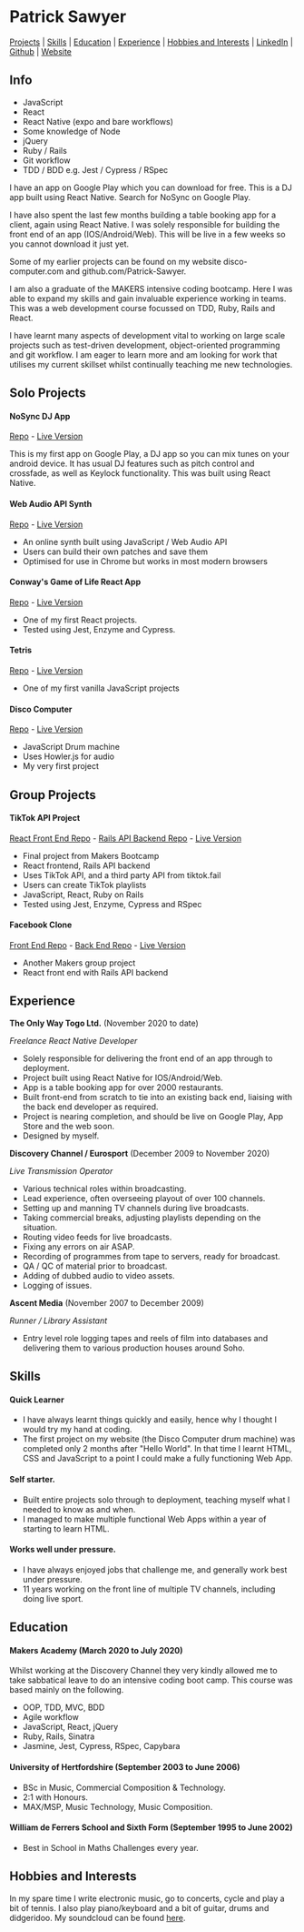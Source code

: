 # Patrick Sawyer

[Projects](#projects) | [Skills](#skills) | [Education](#education) | [Experience](#experience) | [Hobbies and Interests](#hobbies-and-interests) | [LinkedIn](https://www.linkedin.com/in/patrickrobertsawyer/) | [Github](https://github.com/Patrick-Sawyer/) | [Website](http://www.disco-computer.com)

## Info

- JavaScript
- React
- React Native (expo and bare workflows)
- Some knowledge of Node
- jQuery
- Ruby / Rails
- Git workflow
- TDD / BDD e.g. Jest / Cypress / RSpec

I have an app on Google Play which you can download for free. This is a DJ app built using React Native. Search for NoSync on Google Play.

I have also spent the last few months building a table booking app for a client, again using React Native. I was solely responsible for building the front end of an app (IOS/Android/Web). This will be live in a few weeks so you cannot download it just yet.

Some of my earlier projects can be found on my website disco-computer.com and github.com/Patrick-Sawyer.

I am also a graduate of the MAKERS intensive coding bootcamp. Here I was able to expand my skills and gain
invaluable experience working in teams. This was a web development course focussed on TDD, Ruby, Rails and React.

I have learnt many aspects of development vital to working on large scale projects such as test-driven development, object-oriented programming and git workflow. I am eager to learn more and am looking for work that utilises my current skillset whilst continually teaching me new technologies.

## Solo Projects

#### NoSync DJ App

[Repo](https://github.com/Patrick-Sawyer/nosync-new) - [Live Version](https://play.google.com/store/apps/details?id=com.patricksawyer.nosync)

This is my first app on Google Play, a DJ app so you can mix tunes on your android device. It has usual DJ features such as pitch control and crossfade, as well as Keylock functionality. This was built using React Native.

#### Web Audio API Synth

[Repo](https://github.com/Patrick-Sawyer/JavaScript-Web-Audio-Api-Synth) - [Live Version](http://www.disco-computer.com/synthesizer/synth.html)

- An online synth built using JavaScript / Web Audio API
- Users can build their own patches and save them
- Optimised for use in Chrome but works in most modern browsers

#### Conway's Game of Life React App

[Repo](https://github.com/Patrick-Sawyer/game-of-life-react-app) - [Live Version](http://www.disco-computer.com/game-of-life/)

- One of my first React projects.
- Tested using Jest, Enzyme and Cypress.

#### Tetris

[Repo](https://github.com/Patrick-Sawyer/Javascript-Tetris) - [Live Version](http://www.disco-computer.com/tetrominos/tetrominos.html)

- One of my first vanilla JavaScript projects

#### Disco Computer

[Repo](https://github.com/Patrick-Sawyer/Javascript-Drum-Machine) - [Live Version](http://www.disco-computer.com/discoComputer/disco.html)

- JavaScript Drum machine
- Uses Howler.js for audio
- My very first project

## Group Projects

#### TikTok API Project

[React Front End Repo](https://github.com/Patrick-Sawyer/final-project-front-end) - [Rails API Backend Repo](https://github.com/Patrick-Sawyer/chronomy-api) - [Live Version](http://chronomy.net/)

- Final project from Makers Bootcamp
- React frontend, Rails API backend
- Uses TikTok API, and a third party API from tiktok.fail
- Users can create TikTok playlists
- JavaScript, React, Ruby on Rails
- Tested using Jest, Enzyme, Cypress and RSpec

#### Facebook Clone

[Front End Repo](https://github.com/Patrick-Sawyer/acebook-the-fat-controllers-frontend) - [Back End Repo](https://github.com/Patrick-Sawyer/acebook-the-fat-controllers-backend) - [Live Version](http://acebook.surge.sh/)

- Another Makers group project
- React front end with Rails API backend

## Experience

**The Only Way Togo Ltd.** (November 2020 to date)

*Freelance React Native Developer*

- Solely responsible for delivering the front end of an app through to deployment.
- Project built using React Native for IOS/Android/Web.
- App is a table booking app for over 2000 restaurants.
- Built front-end from scratch to tie into an existing back end, liaising with the back end developer as required.
- Project is nearing completion, and should be live on Google Play, App Store and the web soon.
- Designed by myself.

**Discovery Channel / Eurosport** (December 2009 to November 2020)

*Live Transmission Operator*

- Various technical roles within broadcasting.
- Lead experience, often overseeing playout of over 100 channels.
- Setting up and manning TV channels during live broadcasts.
- Taking commercial breaks, adjusting playlists depending on the situation.
- Routing video feeds for live broadcasts.
- Fixing any errors on air ASAP.
- Recording of programmes from tape to servers, ready for broadcast.
- QA / QC of material prior to broadcast.
- Adding of dubbed audio to video assets.
- Logging of issues.

**Ascent Media** (November 2007 to December 2009)

*Runner / Library Assistant*

- Entry level role logging tapes and reels of film into databases and delivering them to various production houses around Soho.

## Skills

#### Quick Learner

- I have always learnt things quickly and easily, hence why I thought I would try my hand at coding. 
- The first project on my website (the Disco Computer drum machine) was completed only 2 months after "Hello World". In that time I learnt HTML, CSS and JavaScript to a point I could make a fully functioning Web App.

#### Self starter. 

- Built entire projects solo through to deployment, teaching myself what I needed to know as and when.
- I managed to make multiple functional Web Apps within a year of starting to learn HTML.

#### Works well under pressure.

- I have always enjoyed jobs that challenge me, and generally work best under pressure.
- 11 years working on the front line of multiple TV channels, including doing live sport.

## Education

#### Makers Academy (March 2020 to July 2020)

Whilst working at the Discovery Channel they very kindly allowed me to take sabbatical leave to do an intensive coding boot camp. This course was based mainly on the following.

- OOP, TDD, MVC, BDD
- Agile workflow
- JavaScript, React, jQuery
- Ruby, Rails, Sinatra
- Jasmine, Jest, Cypress, RSpec, Capybara

#### University of Hertfordshire (September 2003 to June 2006)

- BSc in Music, Commercial Composition & Technology.
- 2:1 with Honours.
- MAX/MSP, Music Technology, Music Composition.

#### William de Ferrers School and Sixth Form (September 1995 to June 2002)

- Best in School in Maths Challenges every year.

## Hobbies and Interests

In my spare time I write electronic music, go to concerts, cycle and play a bit of tennis. I also play piano/keyboard and a bit of guitar, drums and didgeridoo. My soundcloud can be found [here](https://soundcloud.com/patricksawyer).
 
